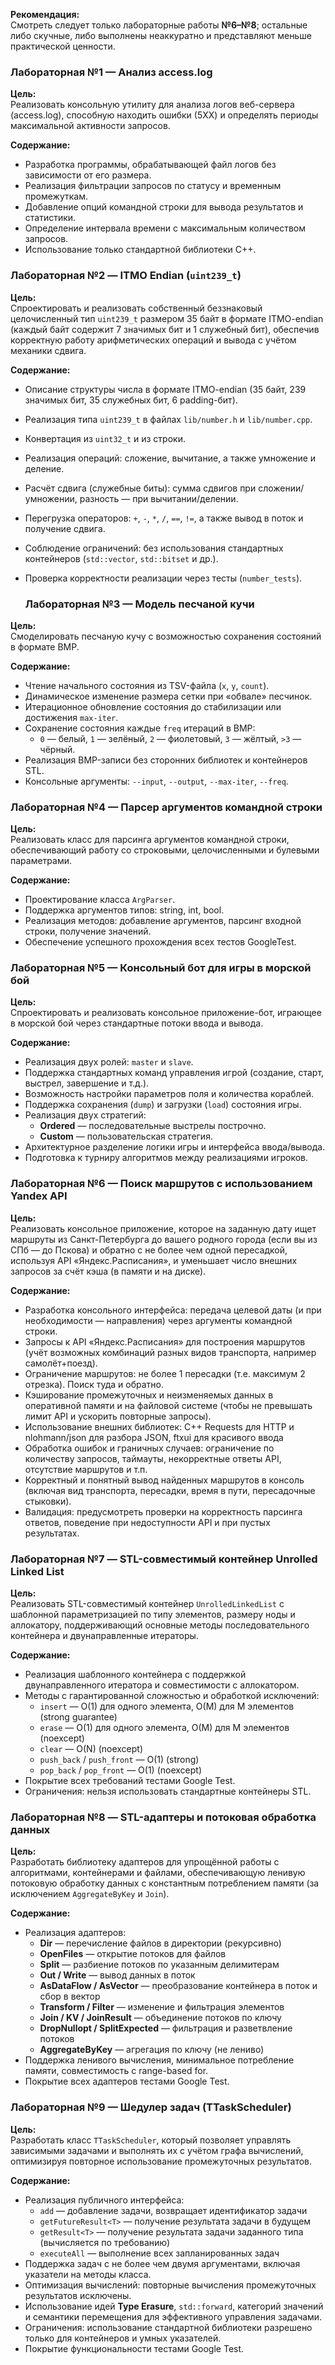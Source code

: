 **Рекомендация:**  
Смотреть следует только лабораторные работы **№6–№8**; остальные либо скучные, либо выполнены неаккуратно и представляют меньше практической ценности.


### Лабораторная №1 — Анализ access.log

**Цель:**  
Реализовать консольную утилиту для анализа логов веб-сервера (access.log), способную находить ошибки (5XX) и определять периоды максимальной активности запросов.

**Содержание:**  
- Разработка программы, обрабатывающей файл логов без зависимости от его размера.  
- Реализация фильтрации запросов по статусу и временным промежуткам.  
- Добавление опций командной строки для вывода результатов и статистики.  
- Определение интервала времени с максимальным количеством запросов.  
- Использование только стандартной библиотеки C++.  


### Лабораторная №2 — ITMO Endian (`uint239_t`)

**Цель:**  
Спроектировать и реализовать собственный беззнаковый целочисленный тип `uint239_t` размером 35 байт в формате ITMO-endian (каждый байт содержит 7 значимых бит и 1 служебный бит), обеспечив корректную работу арифметических операций и вывода с учётом механики сдвига.

**Содержание:**  
- Описание структуры числа в формате ITMO-endian (35 байт, 239 значимых бит, 35 служебных бит, 6 padding-бит).  
- Реализация типа `uint239_t` в файлах `lib/number.h` и `lib/number.cpp`.  
- Конвертация из `uint32_t` и из строки.  
- Реализация операций: сложение, вычитание, а также умножение и деление.  
- Расчёт сдвига (служебные биты): сумма сдвигов при сложении/умножении, разность — при вычитании/делении.  
- Перегрузка операторов: `+`, `-`, `*`, `/`, `==`, `!=`, а также вывод в поток и получение сдвига.  
- Соблюдение ограничений: без использования стандартных контейнеров (`std::vector`, `std::bitset` и др.).  
- Проверка корректности реализации через тесты (`number_tests`).


  ### Лабораторная №3 — Модель песчаной кучи

**Цель:**  
Смоделировать песчаную кучу с возможностью сохранения состояний в формате BMP.

**Содержание:**  
- Чтение начального состояния из TSV-файла (`x`, `y`, `count`).  
- Динамическое изменение размера сетки при «обвале» песчинок.  
- Итерационное обновление состояния до стабилизации или достижения `max-iter`.  
- Сохранение состояния каждые `freq` итераций в BMP:  
  - `0` — белый, `1` — зелёный, `2` — фиолетовый, `3` — жёлтый, `>3` — чёрный.  
- Реализация BMP-записи без сторонних библиотек и контейнеров STL.  
- Консольные аргументы: `--input`, `--output`, `--max-iter`, `--freq`.  


### Лабораторная №4 — Парсер аргументов командной строки

**Цель:**  
Реализовать класс для парсинга аргументов командной строки, обеспечивающий работу со строковыми, целочисленными и булевыми параметрами.

**Содержание:**  
- Проектирование класса `ArgParser`.  
- Поддержка аргументов типов: string, int, bool.  
- Реализация методов: добавление аргументов, парсинг входной строки, получение значений.  
- Обеспечение успешного прохождения всех тестов GoogleTest.  


### Лабораторная №5 — Консольный бот для игры в морской бой

**Цель:**  
Спроектировать и реализовать консольное приложение-бот, играющее в морской бой через стандартные потоки ввода и вывода.

**Содержание:**  
- Реализация двух ролей: `master` и `slave`.  
- Поддержка стандартных команд управления игрой (создание, старт, выстрел, завершение и т.д.).  
- Возможность настройки параметров поля и количества кораблей.  
- Поддержка сохранения (`dump`) и загрузки (`load`) состояния игры.  
- Реализация двух стратегий:  
  - **Ordered** — последовательные выстрелы построчно.  
  - **Custom** — пользовательская стратегия.  
- Архитектурное разделение логики игры и интерфейса ввода/вывода.  
- Подготовка к турниру алгоритмов между реализациями игроков.  


### Лабораторная №6 — Поиск маршрутов с использованием Yandex API

**Цель:**  
Реализовать консольное приложение, которое на заданную дату ищет маршруты из Санкт-Петербурга до вашего родного города (если вы из СПб — до Пскова) и обратно с не более чем одной пересадкой, используя API «Яндекс.Расписания», и уменьшает число внешних запросов за счёт кэша (в памяти и на диске).

**Содержание:**  
- Разработка консольного интерфейса: передача целевой даты (и при необходимости — направления) через аргументы командной строки.  
- Запросы к API «Яндекс.Расписания» для построения маршрутов (учёт возможных комбинаций разных видов транспорта, например самолёт+поезд).  
- Ограничение маршрутов: не более 1 пересадки (т.е. максимум 2 отрезка). Поиск туда и обратно.  
- Кэширование промежуточных и неизменяемых данных в оперативной памяти и на файловой системе (чтобы не превышать лимит API и ускорить повторные запросы).  
- Использование внешних библиотек: C++ Requests для HTTP и nlohmann/json для разбора JSON, ftxui для красивого ввода 
- Обработка ошибок и граничных случаев: ограничение по количеству запросов, таймауты, некорректные ответы API, отсутствие маршрутов и т.п.  
- Корректный и понятный вывод найденных маршрутов в консоль (включая вид транспорта, пересадки, время в пути, пересадочные стыковки).  
- Валидация: предусмотреть проверки на корректность парсинга ответов, поведение при недоступности API и при пустых результатах.


### Лабораторная №7 — STL-совместимый контейнер Unrolled Linked List

**Цель:**  
Реализовать STL-совместимый контейнер `UnrolledLinkedList` с шаблонной параметризацией по типу элементов, размеру ноды и аллокатору, поддерживающий основные методы последовательного контейнера и двунаправленные итераторы.

**Содержание:**  
- Реализация шаблонного контейнера с поддержкой двунаправленного итератора и совместимости с аллокатором.  
- Методы с гарантированной сложностью и обработкой исключений:  
  - `insert` — O(1) для одного элемента, O(M) для M элементов (strong guarantee)  
  - `erase` — O(1) для одного элемента, O(M) для M элементов (noexcept)  
  - `clear` — O(N) (noexcept)  
  - `push_back` / `push_front` — O(1) (strong)  
  - `pop_back` / `pop_front` — O(1) (noexcept)  
- Покрытие всех требований тестами Google Test.  
- Ограничения: нельзя использовать стандартные контейнеры STL.  


### Лабораторная №8 — STL-адаптеры и потоковая обработка данных

**Цель:**  
Разработать библиотеку адаптеров для упрощённой работы с алгоритмами, контейнерами и файлами, обеспечивающую ленивую потоковую обработку данных с константным потреблением памяти (за исключением `AggregateByKey` и `Join`).

**Содержание:**  
- Реализация адаптеров:  
  - **Dir** — перечисление файлов в директории (рекурсивно)  
  - **OpenFiles** — открытие потоков для файлов  
  - **Split** — разбиение потоков по указанным делимитерам  
  - **Out / Write** — вывод данных в поток  
  - **AsDataFlow / AsVector** — преобразование контейнера в поток и сбор в вектор  
  - **Transform / Filter** — изменение и фильтрация элементов  
  - **Join / KV / JoinResult** — объединение потоков по ключу  
  - **DropNullopt / SplitExpected** — фильтрация и разветвление потоков  
  - **AggregateByKey** — агрегация по ключу (не лениво)  
- Поддержка ленивого вычисления, минимальное потребление памяти, совместимость с range-based for.  
- Покрытие всех адаптеров тестами Google Test.  


### Лабораторная №9 — Шедулер задач (TTaskScheduler)

**Цель:**  
Разработать класс `TTaskScheduler`, который позволяет управлять зависимыми задачами и выполнять их с учётом графа вычислений, оптимизируя повторное использование промежуточных результатов.

**Содержание:**  
- Реализация публичного интерфейса:
  - `add` — добавление задачи, возвращает идентификатор задачи  
  - `getFutureResult<T>` — получение результата задачи в будущем  
  - `getResult<T>` — получение результата задачи заданного типа (вычисляется по требованию)  
  - `executeAll` — выполнение всех запланированных задач  
- Поддержка задач с не более чем двумя аргументами, включая указатели на методы класса.  
- Оптимизация вычислений: повторные вычисления промежуточных результатов исключены.  
- Использование идей **Type Erasure**, `std::forward`, категорий значений и семантики перемещения для эффективного управления задачами.  
- Ограничения: использование стандартной библиотеки разрешено только для контейнеров и умных указателей.  
- Покрытие функциональности тестами Google Test.  

